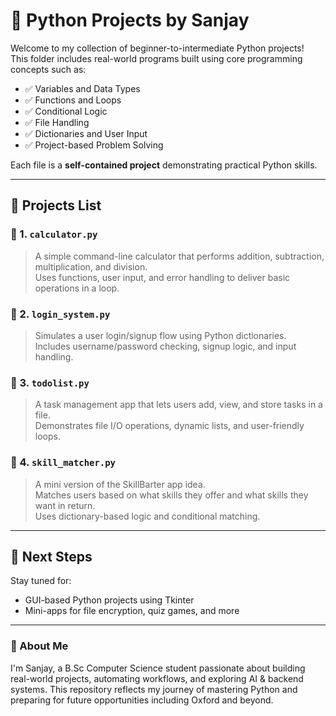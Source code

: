 # 🐍 Python Projects by Sanjay

Welcome to my collection of beginner-to-intermediate Python projects!  
This folder includes real-world programs built using core programming concepts such as:

- ✅ Variables and Data Types
- ✅ Functions and Loops
- ✅ Conditional Logic
- ✅ File Handling
- ✅ Dictionaries and User Input
- ✅ Project-based Problem Solving

Each file is a **self-contained project** demonstrating practical Python skills.

---

## 📁 Projects List

### 🔢 1. `calculator.py`
> A simple command-line calculator that performs addition, subtraction, multiplication, and division.  
> Uses functions, user input, and error handling to deliver basic operations in a loop.

### 🔐 2. `login_system.py`
> Simulates a user login/signup flow using Python dictionaries.  
> Includes username/password checking, signup logic, and input handling.

### 📝 3. `todolist.py`
> A task management app that lets users add, view, and store tasks in a file.  
> Demonstrates file I/O operations, dynamic lists, and user-friendly loops.

### 🔁 4. `skill_matcher.py`
> A mini version of the SkillBarter app idea.  
> Matches users based on what skills they offer and what skills they want in return.  
> Uses dictionary-based logic and conditional matching.

---

## 🚀 Next Steps

Stay tuned for:
- GUI-based Python projects using Tkinter
- Mini-apps for file encryption, quiz games, and more

---

### 📌 About Me

I'm Sanjay, a B.Sc Computer Science student passionate about building real-world projects, automating workflows, and exploring AI & backend systems. This repository reflects my journey of mastering Python and preparing for future opportunities including Oxford and beyond.

